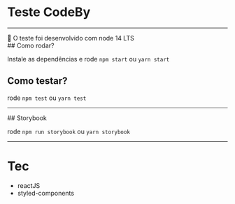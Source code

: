 # Teste CodeBy

<hr>
📢 O teste foi desenvolvido com node 14 LTS

<br>
## Como rodar?

Instale as dependências e rode `npm start` ou `yarn start`

## Como testar?

rode `npm test` ou `yarn test`

<hr>
## Storybook

rode `npm run storybook` ou `yarn storybook`

<hr>

# Tec

- reactJS
- styled-components
